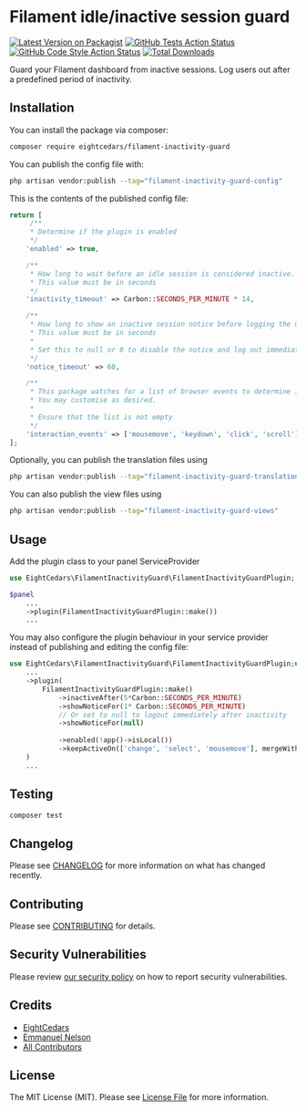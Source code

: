 # Filament idle/inactive session guard

[![Latest Version on Packagist](https://img.shields.io/packagist/v/eightcedars/filament-inactivity-guard.svg?style=flat-square)](https://packagist.org/packages/eightcedars/filament-inactivity-guard)
[![GitHub Tests Action Status](https://img.shields.io/github/actions/workflow/status/eightcedars/filament-inactivity-guard/run-tests.yml?branch=main&label=tests&style=flat-square)](https://github.com/eightcedars/filament-inactivity-guard/actions?query=workflow%3Arun-tests+branch%3Amain)
[![GitHub Code Style Action Status](https://img.shields.io/github/actions/workflow/status/eightcedars/filament-inactivity-guard/fix-php-code-styling.yml?branch=main&label=code%20style&style=flat-square)](https://github.com/eightcedars/filament-inactivity-guard/actions?query=workflow%3A"Fix+PHP+code+styling"+branch%3Amain)
[![Total Downloads](https://img.shields.io/packagist/dt/eightcedars/filament-inactivity-guard.svg?style=flat-square)](https://packagist.org/packages/eightcedars/filament-inactivity-guard)



Guard your Filament dashboard from inactive sessions. Log users out after a 
predefined period of inactivity.

## Installation

You can install the package via composer:

```bash
composer require eightcedars/filament-inactivity-guard
```

You can publish the config file with:

```bash
php artisan vendor:publish --tag="filament-inactivity-guard-config"
```

This is the contents of the published config file:

```php
return [
     /**
     * Determine if the plugin is enabled
     */
    'enabled' => true,

    /**
     * How long to wait before an idle session is considered inactive.
     * This value must be in seconds
     */
    'inactivity_timeout' => Carbon::SECONDS_PER_MINUTE * 14,

    /**
     * How long to show an inactive session notice before logging the user out.
     * This value must be in seconds
     *
     * Set this to null or 0 to disable the notice and log out immediately a user's session becomes inactive
     */
    'notice_timeout' => 60,

    /**
     * This package watches for a list of browser events to determine if a user is still active.
     * You may customise as desired.
     *
     * Ensure that the list is not empty
     */
    'interaction_events' => ['mousemove', 'keydown', 'click', 'scroll'],
];
```

Optionally, you can publish the translation files using

```bash
php artisan vendor:publish --tag="filament-inactivity-guard-translations"

```
You can also publish the view files using

```bash
php artisan vendor:publish --tag="filament-inactivity-guard-views"
```


## Usage

Add the plugin class to your panel ServiceProvider

```php
use EightCedars\FilamentInactivityGuard\FilamentInactivityGuardPlugin;

$panel
    ...
    ->plugin(FilamentInactivityGuardPlugin::make())
    ...
```

You may also configure the plugin behaviour in your service provider
instead of publishing and editing the config file:

```php
use EightCedars\FilamentInactivityGuard\FilamentInactivityGuardPlugin;use Illuminate\Support\Carbon;$panel
    ...
    ->plugin(
        FilamentInactivityGuardPlugin::make()
            ->inactiveAfter(5*Carbon::SECONDS_PER_MINUTE)
            ->showNoticeFor(1* Carbon::SECONDS_PER_MINUTE)
            // Or set to null to logout immediately after inactivity
            ->showNoticeFor(null)
            
            ->enabled(!app()->isLocal())
            ->keepActiveOn(['change', 'select', 'mousemove'], mergeWithDefaults: true),
    )
    ...
```

## Testing

```bash
composer test
```

## Changelog

Please see [CHANGELOG](CHANGELOG.md) for more information on what has changed recently.

## Contributing

Please see [CONTRIBUTING](.github/CONTRIBUTING.md) for details.

## Security Vulnerabilities

Please review [our security policy](../../security/policy) on how to report security vulnerabilities.

## Credits

- [EightCedars](https://github.com/eightcedars)
- [Emmanuel Nelson](https://github.com/eyounelson)
- [All Contributors](../../contributors)

## License

The MIT License (MIT). Please see [License File](LICENSE.md) for more information.
